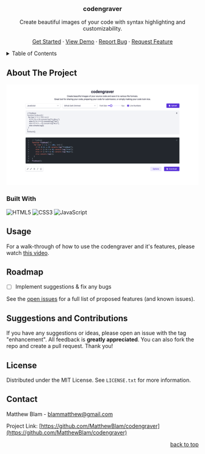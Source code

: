 <a name="readme-top"></a>



<!-- PROJECT LOGO -->
<br />
<div align="center">
  <!--<a href="https://github.com/MatthewBlam/codengraver">
    <img src="logo/Lotion.png" alt="Logo" width="80" height="80">
  </a>-->

<h3 align="center">codengraver</h3>

  <p align="center">
    Create beautiful images of your code with syntax highlighting and customizability.
    <br />
    <br />
    <a href="https://github.com/MatthewBlam/codengraver">Get Started</a>
    ·
    <a href="https://github.com/MatthewBlam/codengraver">View Demo</a>
    ·
    <a href="https://github.com/MatthewBlam/codengraver/issues">Report Bug</a>
    ·
    <a href="https://github.com/MatthewBlam/codengraver/issues">Request Feature</a>
  </p>
</div>



<!-- TABLE OF CONTENTS -->
<details>
  <summary>Table of Contents</summary>
  <ol>
    <li><a href="#about-the-project">About The Project</a></li>
    <li><a href="#usage">Usage</a></li>
    <li><a href="#roadmap">Roadmap</a></li>
    <li><a href="#suggestions-and-contributions">Suggestions and Contributions</a></li>
    <li><a href="#license">License</a></li>
    <li><a href="#contact">Contact</a></li>
  </ol>
</details>



<!-- ABOUT THE PROJECT -->
## About The Project

[![Codengraver Screen Shot][product-screenshot]](https://github.com/MatthewBlam/codengraver)

### Built With

![HTML5](https://img.shields.io/badge/html5-%23E34F26.svg?style=for-the-badge&logo=html5&logoColor=white)
![CSS3](https://img.shields.io/badge/css3-%231572B6.svg?style=for-the-badge&logo=css3&logoColor=white)
![JavaScript](https://img.shields.io/badge/javascript-%23323330.svg?style=for-the-badge&logo=javascript&logoColor=%23F7DF1E)



<!-- USAGE EXAMPLES -->
## Usage

For a walk-through of how to use the codengraver and it's features, please watch <a href="https://github.com/MatthewBlam/codengraver">this video</a>.



<!-- ROADMAP -->
## Roadmap

- [ ] Implement suggestions & fix any bugs

See the [open issues](https://github.com/MatthewBlam/codengraver/issues) for a full list of proposed features (and known issues).



<!-- CONTRIBUTING -->
## Suggestions and Contributions

If you have any suggestions or ideas, please open an issue with the tag "enhancement". All feedback is **greatly appreciated**. You can also fork the repo and create a pull request. Thank you!



<!-- LICENSE -->
## License

Distributed under the MIT License. See `LICENSE.txt` for more information.



<!-- CONTACT -->
## Contact

Matthew Blam - blammatthew@gmail.com

Project Link: [https://github.com/MatthewBlam/codengraver](https://github.com/MatthewBlam/codengraver)

<p align="right"><a href="#readme-top">back to top</a></p>




<!-- MARKDOWN LINKS & IMAGES -->
<!-- https://www.markdownguide.org/basic-syntax/#reference-style-links -->
[product-screenshot]: images/codengraver%20Screenshot.png
